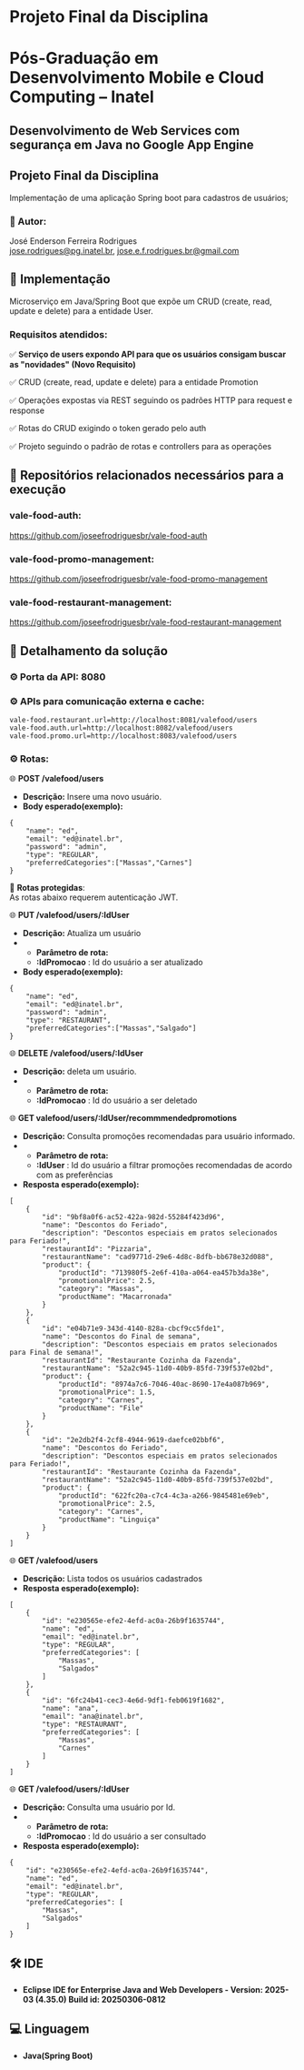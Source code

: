 # Projeto Final da Disciplina

# Pós-Graduação em Desenvolvimento Mobile e Cloud Computing – Inatel
## Desenvolvimento de Web Services com segurança em Java no Google App Engine

## Projeto Final da Disciplina
Implementação de uma aplicação Spring boot para cadastros de usuários;

### 👤 Autor: 
José Enderson Ferreira Rodrigues   
jose.rodrigues@pg.inatel.br, jose.e.f.rodrigues.br@gmail.com

## 📌 Implementação
Microserviço em Java/Spring Boot que expõe um CRUD (create, read, update e delete) para a entidade User.

### Requisitos atendidos:
✅ **Serviço de users expondo API para que os usuários consigam buscar as "novidades" (Novo Requisito)**

✅ CRUD (create, read, update e delete) para a entidade Promotion

✅ Operações expostas via REST seguindo os padrões HTTP para request e response

✅ Rotas do CRUD exigindo o token gerado pelo auth

✅ Projeto seguindo o padrão de rotas e controllers para as operações


## 📌 Repositórios relacionados necessários para a execução
### vale-food-auth:
https://github.com/joseefrodriguesbr/vale-food-auth

### vale-food-promo-management:
https://github.com/joseefrodriguesbr/vale-food-promo-management

### vale-food-restaurant-management:
https://github.com/joseefrodriguesbr/vale-food-restaurant-management

## 📌 Detalhamento da solução

### ⚙️ Porta da API: 8080

### ⚙️ APIs para comunicação externa e cache:
```
vale-food.restaurant.url=http://localhost:8081/valefood/users
vale-food.auth.url=http://localhost:8082/valefood/users
vale-food.promo.url=http://localhost:8083/valefood/users
```

### ⚙️ Rotas:

🌐 **POST /valefood/users**  
* **Descrição:** Insere uma novo usuário.  
* **Body esperado(exemplo):**
```
{
    "name": "ed",
    "email": "ed@inatel.br",
    "password": "admin",
    "type": "REGULAR",
    "preferredCategories":["Massas","Carnes"]
}
```
🔐 **Rotas protegidas**:  
As rotas abaixo requerem autenticação JWT.  

🌐 **PUT /valefood/users/:IdUser**  
* **Descrição:** Atualiza um usuário
* * **Parâmetro de rota:**  
  * **:IdPromocao** : Id do usuário a ser atualizado
* **Body esperado(exemplo):**
```
{
    "name": "ed",
    "email": "ed@inatel.br",
    "password": "admin",
    "type": "RESTAURANT",
    "preferredCategories":["Massas","Salgado"]
}
```

🌐 **DELETE /valefood/users/:IdUser**  
* **Descrição:** deleta um usuário.
* * **Parâmetro de rota:**  
  * **:IdPromocao** : Id do usuário a ser deletado


🌐 **GET valefood/users/:IdUser/recommmendedpromotions**  
* **Descrição:** Consulta promoções recomendadas para usuário informado.
* * **Parâmetro de rota:**  
  * **:IdUser** : Id do usuário a filtrar promoções recomendadas de acordo com as preferências 
* **Resposta esperado(exemplo):**
``` 
[
    {
        "id": "9bf8a0f6-ac52-422a-982d-55284f423d96",
        "name": "Descontos do Feriado",
        "description": "Descontos especiais em pratos selecionados para Feriado!",
        "restaurantId": "Pizzaria",
        "restaurantName": "cad9771d-29e6-4d8c-8dfb-bb678e32d088",
        "product": {
            "productId": "713980f5-2e6f-410a-a064-ea457b3da38e",
            "promotionalPrice": 2.5,
            "category": "Massas",
            "productName": "Macarronada"
        }
    },
    {
        "id": "e04b71e9-343d-4140-828a-cbcf9cc5fde1",
        "name": "Descontos do Final de semana",
        "description": "Descontos especiais em pratos selecionados para Final de semana!",
        "restaurantId": "Restaurante Cozinha da Fazenda",
        "restaurantName": "52a2c945-11d0-40b9-85fd-739f537e02bd",
        "product": {
            "productId": "8974a7c6-7046-40ac-8690-17e4a087b969",
            "promotionalPrice": 1.5,
            "category": "Carnes",
            "productName": "File"
        }
    },
    {
        "id": "2e2db2f4-2cf8-4944-9619-daefce02bbf6",
        "name": "Descontos do Feriado",
        "description": "Descontos especiais em pratos selecionados para Feriado!",
        "restaurantId": "Restaurante Cozinha da Fazenda",
        "restaurantName": "52a2c945-11d0-40b9-85fd-739f537e02bd",
        "product": {
            "productId": "622fc20a-c7c4-4c3a-a266-9845481e69eb",
            "promotionalPrice": 2.5,
            "category": "Carnes",
            "productName": "Linguiça"
        }
    }
]
``` 

🌐 **GET /valefood/users**
* **Descrição:** Lista todos os usuários cadastrados
* **Resposta esperado(exemplo):**
```
[
    {
        "id": "e230565e-efe2-4efd-ac0a-26b9f1635744",
        "name": "ed",
        "email": "ed@inatel.br",
        "type": "REGULAR",
        "preferredCategories": [
            "Massas",
            "Salgados"
        ]
    },
    {
        "id": "6fc24b41-cec3-4e6d-9df1-feb0619f1682",
        "name": "ana",
        "email": "ana@inatel.br",
        "type": "RESTAURANT",
        "preferredCategories": [
            "Massas",
            "Carnes"
        ]
    }
]
```

🌐 **GET /valefood/users/:IdUser**  
* **Descrição:** Consulta uma usuário por Id.
* * **Parâmetro de rota:**  
  * **:IdPromocao** : Id do usuário a ser consultado
* **Resposta esperado(exemplo):**
```
{
    "id": "e230565e-efe2-4efd-ac0a-26b9f1635744",
    "name": "ed",
    "email": "ed@inatel.br",
    "type": "REGULAR",
    "preferredCategories": [
        "Massas",
        "Salgados"
    ]
}
```

## 🛠️ IDE
- **Eclipse IDE for Enterprise Java and Web Developers - Version: 2025-03 (4.35.0) Build id: 20250306-0812**

## 💻 Linguagem
- **Java(Spring Boot)**
